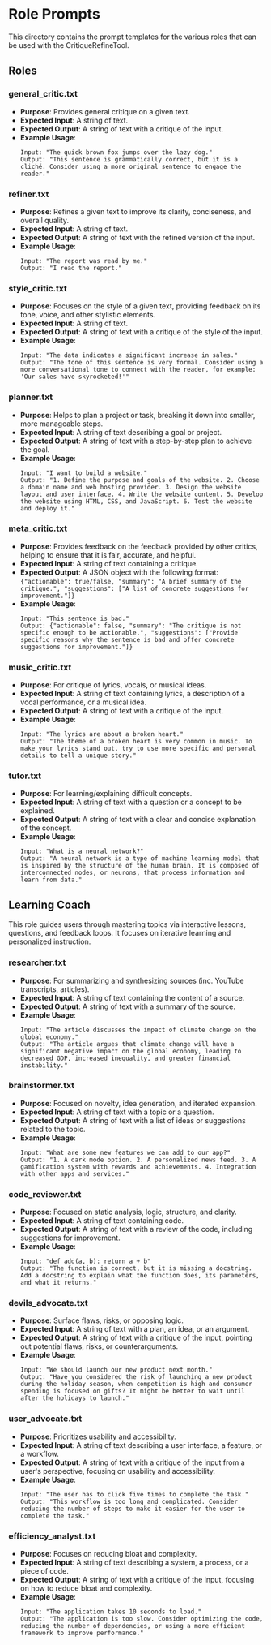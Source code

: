 # Role Prompts

This directory contains the prompt templates for the various roles that can be used with the CritiqueRefineTool.

## Roles

### general_critic.txt
*   **Purpose**: Provides general critique on a given text.
*   **Expected Input**: A string of text.
*   **Expected Output**: A string of text with a critique of the input.
*   **Example Usage**:
    ```
    Input: "The quick brown fox jumps over the lazy dog."
    Output: "This sentence is grammatically correct, but it is a cliché. Consider using a more original sentence to engage the reader."
    ```

### refiner.txt
*   **Purpose**: Refines a given text to improve its clarity, conciseness, and overall quality.
*   **Expected Input**: A string of text.
*   **Expected Output**: A string of text with the refined version of the input.
*   **Example Usage**:
    ```
    Input: "The report was read by me."
    Output: "I read the report."
    ```

### style_critic.txt
*   **Purpose**: Focuses on the style of a given text, providing feedback on its tone, voice, and other stylistic elements.
*   **Expected Input**: A string of text.
*   **Expected Output**: A string of text with a critique of the style of the input.
*   **Example Usage**:
    ```
    Input: "The data indicates a significant increase in sales."
    Output: "The tone of this sentence is very formal. Consider using a more conversational tone to connect with the reader, for example: 'Our sales have skyrocketed!'"
    ```

### planner.txt
*   **Purpose**: Helps to plan a project or task, breaking it down into smaller, more manageable steps.
*   **Expected Input**: A string of text describing a goal or project.
*   **Expected Output**: A string of text with a step-by-step plan to achieve the goal.
*   **Example Usage**:
    ```
    Input: "I want to build a website."
    Output: "1. Define the purpose and goals of the website. 2. Choose a domain name and web hosting provider. 3. Design the website layout and user interface. 4. Write the website content. 5. Develop the website using HTML, CSS, and JavaScript. 6. Test the website and deploy it."
    ```

### meta_critic.txt
*   **Purpose**: Provides feedback on the feedback provided by other critics, helping to ensure that it is fair, accurate, and helpful.
*   **Expected Input**: A string of text containing a critique.
*   **Expected Output**: A JSON object with the following format: `{"actionable": true/false, "summary": "A brief summary of the critique.", "suggestions": ["A list of concrete suggestions for improvement."]}`
*   **Example Usage**:
    ```
    Input: "This sentence is bad."
    Output: {"actionable": false, "summary": "The critique is not specific enough to be actionable.", "suggestions": ["Provide specific reasons why the sentence is bad and offer concrete suggestions for improvement."]}
    ```

### music_critic.txt
*   **Purpose**: For critique of lyrics, vocals, or musical ideas.
*   **Expected Input**: A string of text containing lyrics, a description of a vocal performance, or a musical idea.
*   **Expected Output**: A string of text with a critique of the input.
*   **Example Usage**:
    ```
    Input: "The lyrics are about a broken heart."
    Output: "The theme of a broken heart is very common in music. To make your lyrics stand out, try to use more specific and personal details to tell a unique story."
    ```

### tutor.txt
*   **Purpose**: For learning/explaining difficult concepts.
*   **Expected Input**: A string of text with a question or a concept to be explained.
*   **Expected Output**: A string of text with a clear and concise explanation of the concept.
*   **Example Usage**:
    ```
    Input: "What is a neural network?"
    Output: "A neural network is a type of machine learning model that is inspired by the structure of the human brain. It is composed of interconnected nodes, or neurons, that process information and learn from data."
    ```

## Learning Coach

This role guides users through mastering topics via interactive lessons, questions, and feedback loops.  It focuses on iterative learning and personalized instruction.

### researcher.txt
*   **Purpose**: For summarizing and synthesizing sources (inc. YouTube transcripts, articles).
*   **Expected Input**: A string of text containing the content of a source.
*   **Expected Output**: A string of text with a summary of the source.
*   **Example Usage**:
    ```
    Input: "The article discusses the impact of climate change on the global economy."
    Output: "The article argues that climate change will have a significant negative impact on the global economy, leading to decreased GDP, increased inequality, and greater financial instability."
    ```

### brainstormer.txt
*   **Purpose**: Focused on novelty, idea generation, and iterated expansion.
*   **Expected Input**: A string of text with a topic or a question.
*   **Expected Output**: A string of text with a list of ideas or suggestions related to the topic.
*   **Example Usage**:
    ```
    Input: "What are some new features we can add to our app?"
    Output: "1. A dark mode option. 2. A personalized news feed. 3. A gamification system with rewards and achievements. 4. Integration with other apps and services."
    ```

### code_reviewer.txt
*   **Purpose**: Focused on static analysis, logic, structure, and clarity.
*   **Expected Input**: A string of text containing code.
*   **Expected Output**: A string of text with a review of the code, including suggestions for improvement.
*   **Example Usage**:
    ```
    Input: "def add(a, b): return a + b"
    Output: "The function is correct, but it is missing a docstring. Add a docstring to explain what the function does, its parameters, and what it returns."
    ```

### devils_advocate.txt
*   **Purpose**: Surface flaws, risks, or opposing logic.
*   **Expected Input**: A string of text with a plan, an idea, or an argument.
*   **Expected Output**: A string of text with a critique of the input, pointing out potential flaws, risks, or counterarguments.
*   **Example Usage**:
    ```
    Input: "We should launch our new product next month."
    Output: "Have you considered the risk of launching a new product during the holiday season, when competition is high and consumer spending is focused on gifts? It might be better to wait until after the holidays to launch."
    ```

### user_advocate.txt
*   **Purpose**: Prioritizes usability and accessibility.
*   **Expected Input**: A string of text describing a user interface, a feature, or a workflow.
*   **Expected Output**: A string of text with a critique of the input from a user's perspective, focusing on usability and accessibility.
*   **Example Usage**:
    ```
    Input: "The user has to click five times to complete the task."
    Output: "This workflow is too long and complicated. Consider reducing the number of steps to make it easier for the user to complete the task."
    ```

### efficiency_analyst.txt
*   **Purpose**: Focuses on reducing bloat and complexity.
*   **Expected Input**: A string of text describing a system, a process, or a piece of code.
*   **Expected Output**: A string of text with a critique of the input, focusing on how to reduce bloat and complexity.
*   **Example Usage**:
    ```
    Input: "The application takes 10 seconds to load."
    Output: "The application is too slow. Consider optimizing the code, reducing the number of dependencies, or using a more efficient framework to improve performance."
    ```

